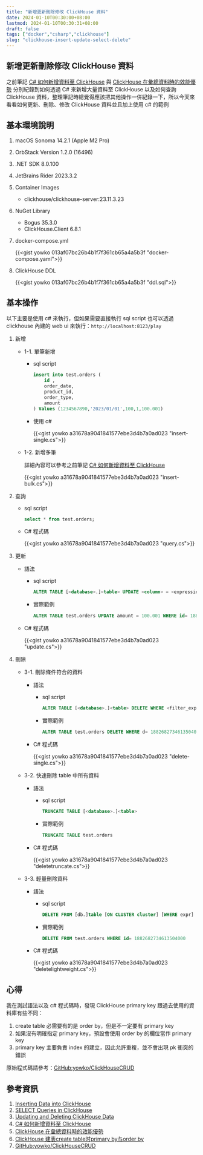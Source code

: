 ```yaml
---
title: "新增更新刪除修改 ClickHouse 資料"
date: 2024-01-10T00:30:00+08:00
lastmod: 2024-01-10T00:30:31+08:00
draft: false
tags: ["docker","csharp","clickhouse"]
slug: "clickhouse-insert-update-select-delete"
---
```


## 新增更新刪除修改 ClickHouse 資料

之前筆記 [C# 如何新增資料至 ClickHouse](/csharp-insert-clickhouse) 與 [ClickHouse 在彙總資料時的效能優勢](/clickhouse-aggregate-query-performance/) 分別紀錄到如何透過 C# 來新增大量資料至 ClickHouse 以及如何查詢 ClickHouse 資料，整理筆記時總覺得應該把其他操作一併紀錄一下，所以今天來看看如何更新、刪除、修改 ClickHouse 資料並且加上使用 c# 的範例

## 基本環境說明

1. macOS Sonoma 14.2.1 (Apple M2 Pro)
2. OrbStack Version 1.2.0 (16496)
3. .NET SDK 8.0.100
4. JetBrains Rider 2023.3.2
5. Container Images

    - clickhouse/clickhouse-server:23.11.3.23

6. NuGet Library

    - Bogus 35.3.0
    - ClickHouse.Client 6.8.1

7. docker-compose.yml

    {{<gist yowko 013af07bc26b4b1f7f361cb65a4a5b3f "docker-compose.yaml">}}

8. ClickHouse DDL

    {{<gist yowko 013af07bc26b4b1f7f361cb65a4a5b3f "ddl.sql">}}

## 基本操作

以下主要是使用 c# 來執行，但如果需要直接執行 sql script 也可以透過 clickhouse 內建的 web ui 來執行：`http://localhost:8123/play`

1. 新增

    - 1-1. 單筆新增

        - sql script

            ```sql
            insert into test.orders (
                id ,
                order_date,
                product_id,
                order_type,
                amount
            ) Values (1234567890,'2023/01/01',100,1,100.001)
            ```

        - 使用 c#

            {{<gist yowko a31678a9041841577ebe3d4b7a0ad023 "insert-single.cs">}}

    - 1-2. 新增多筆

        詳細內容可以參考之前筆記 [C# 如何新增資料至 ClickHouse](/csharp-insert-clickhouse)

        {{<gist yowko a31678a9041841577ebe3d4b7a0ad023 "insert-bulk.cs">}}

2. 查詢

    - sql script

        ```sql
        select * from test.orders;
        ```

    - C# 程式碼

        {{<gist yowko a31678a9041841577ebe3d4b7a0ad023 "query.cs">}}

3. 更新

    - 語法

        - sql script

            ```sql
            ALTER TABLE [<database>.]<table> UPDATE <column> = <expression> WHERE <filter_expr>
            ```

        - 實際範例

            ```sql
            ALTER TABLE test.orders UPDATE amount = 100.001 WHERE id= 1882682734613504000;
            ```

    - C# 程式碼

        {{<gist yowko a31678a9041841577ebe3d4b7a0ad023 "update.cs">}}

4. 刪除

    - 3-1. 刪除條件符合的資料

        - 語法
            - sql script

                ```sql
                ALTER TABLE [<database>.]<table> DELETE WHERE <filter_expr>
                ```

            - 實際範例

                ```sql
                ALTER TABLE test.orders DELETE WHERE d= 1882682734613504000
                ```

        - C# 程式碼

            {{<gist yowko a31678a9041841577ebe3d4b7a0ad023 "delete-single.cs">}}

    - 3-2. 快速刪除 table 中所有資料

        - 語法
            - sql script

                ```sql
                TRUNCATE TABLE [<database>.]<table>
                ```

            - 實際範例

                ```sql
                TRUNCATE TABLE test.orders
                ```

        - C# 程式碼

            {{<gist yowko a31678a9041841577ebe3d4b7a0ad023 "deletetruncate.cs">}}

    - 3-3. 輕量刪除資料

        - 語法
            - sql script

                ```sql
                DELETE FROM [db.]table [ON CLUSTER cluster] [WHERE expr]
                ```

            - 實際範例

                ```sql
                DELETE FROM test.orders WHERE id= 1882682734613504000
                ```

        - C# 程式碼

            {{<gist yowko a31678a9041841577ebe3d4b7a0ad023 "deletelightweight.cs">}}

## 心得

我在測試語法以及 c# 程式碼時，發現 ClickHouse primary key 跟過去使用的資料庫有些不同：

1. create table 必需要有的是 order by，但是不一定要有 primary key
2. 如果沒有明確指定 primary key，預設會使用 order by 的欄位當作 primary key
3. primary key 主要負責 index 的建立，因此允許重複，並不會出現 pk 衝突的錯誤

原始程式碼請參考：[GitHub:yowko/ClickHouseCRUD](https://github.com/yowko/ClickHouseCRUD)

## 參考資訊

1. [Inserting Data into ClickHouse](https://clickhouse.com/docs/en/guides/inserting-data)
2. [SELECT Queries in ClickHouse](https://clickhouse.com/docs/en/guides/writing-queries)
3. [Updating and Deleting ClickHouse Data](https://clickhouse.com/docs/en/guides/developer/mutations)
4. [C# 如何新增資料至 ClickHouse](/csharp-insert-clickhouse)
5. [ClickHouse 在彙總資料時的效能優勢](/clickhouse-aggregate-query-performance/)
6. [ClickHouse 建表create table时primary by与order by](https://blog.csdn.net/qq_36951116/article/details/106260189)
7. [GitHub:yowko/ClickHouseCRUD](https://github.com/yowko/ClickHouseCRUD)
